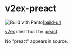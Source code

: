 # v2ex-preact
![Build with Panto][build-image]][build-url]

[v2ex](https://www.v2ex.com) client built by [preact](https://preactjs.com/).

No "preact" appears in source.

[build-image]:https://img.shields.io/badge/build%20with-panto-yellowgreen.svg
[build-url]:http://pantojs.xyz/